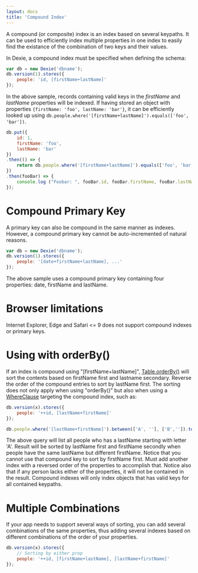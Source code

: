 ```yaml
---
layout: docs
title: 'Compound Index'
---
```


A compound (or composite) index is an index based on several keypaths. It can be used to efficiently index multiple properties in one index to easily find the existance of the combination of two keys and their values.

In Dexie, a compound index must be specified when defining the schema:

```javascript
var db = new Dexie('dbname');
db.version(1).stores({
    people: 'id, [firstName+lastName]'
});
```

In the above sample, records containing valid keys in the *firstName* and *lastName* properties will be indexed. If having stored an object with properties `{firstName: 'foo', lastName: 'bar'}`, it can be efficiently looked up using `db.people.where('[firstName+lastName]').equals(['foo', 'bar'])`.

```javascript
db.put({
    id: 1,
    firstName: 'foo',
    lastName: 'bar'
})
.then(() => {
    return db.people.where('[firstName+lastName]').equals(['foo', 'bar']).first();
})
.then(fooBar) => {
    console.log ("Foobar: ", fooBar.id, fooBar.firstName, fooBar.lastName);
});

```

# Compound Primary Key

A primary key can also be compound in the same manner as indexes. However, a compound primary key cannot be auto-incremented of natural reasons.

```javascript
var db = new Dexie('dbname');
db.version(1).stores({
    people: '[date+firstName+lastName], ...'
});
```

The above sample uses a compound primary key containing four properties: date, firstName and lastName.

# Browser limitations

Internet Explorer, Edge and Safari <= 9 does not support compound indexes or primary keys.

# Using with orderBy()

If an index is compound using "[firstName+lastName]", [Table.orderBy()](/docs/Table/Table.orderBy()) will sort the contents based on firstName first and lastname secondary. Reverse the order of the compound entries to sort by lastName first. The sorting does not only apply when using "orderBy()" but also when using a [WhereClause](/docs/WhereClause/WhereClause) targeting the compound index, such as:


```javascript
db.version(x).stores({
    people: '++id, [lastName+firstName]'
});

db.people.where('[lastName+firstName]').between(['A', ''], ['B','']).toArray();
```

The above query will list all people who has a lastName starting with letter 'A'. Result will be sorted by lastName first and firstName secondly when people have the same lastName but different firstName. Notice that you cannot use that compound key to sort by firstName first. Must add another index with a reversed order of the properties to accomplish that. Notice also that if any person lacks either of the properties, it will not be contained in the result. Compound indexes will only index objects that has valid keys for all contained keypaths.

# Multiple Combinations 

If your app needs to support several ways of sorting, you can add several combinations of the same properties, thus adding several indexes based on different combinations of the order of your properties.

```javascript
db.version(x).stores({
    // Sorting by either prop
    people: '++id, [firstName+lastName], [lastName+firstName]'
});
```
